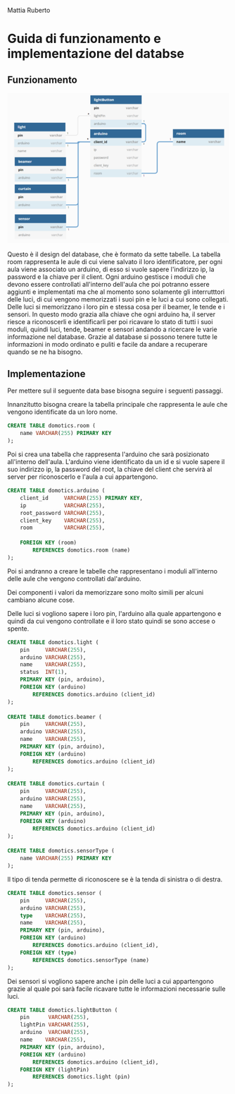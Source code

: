 Mattia Ruberto

# Guida di funzionamento e implementazione del databse

## Funzionamento

![DataBase](../img/db/DbDiagram.png)

Questo è il design del database, che è formato da sette tabelle. La tabella room rappresenta le aule di cui viene salvato il loro identificatore, per ogni aula viene associato un arduino, di esso si vuole sapere l'indirizzo ip, la password e la chiave per il client. Ogni arduino gestisce i moduli che devono essere controllati all'interno dell'aula che poi potranno essere aggiunti e implementati ma che al momento sono solamente gli interrutttori delle luci, di cui vengono memorizzati i suoi pin e le luci a cui sono collegati. Delle luci si memorizzano i loro pin e stessa cosa per il beamer, le tende e i sensori.
In questo modo grazia alla chiave che ogni arduino ha, il server riesce a riconoscerli e identificarli per poi ricavare lo stato di tutti i suoi moduli, quindi luci, tende, beamer e sensori andando a ricercare le varie informazione nel database. Grazie al database si possono tenere tutte le informazioni in modo ordinato e puliti e facile da andare a recuperare quando se ne ha bisogno.

## Implementazione

Per mettere sul il seguente data base bisogna seguire i seguenti passaggi.

Innanzitutto bisogna creare la tabella principale che rappresenta le aule che vengono identificate da un loro nome.

```sql
CREATE TABLE domotics.room (
	name VARCHAR(255) PRIMARY KEY
);
```

Poi si crea una tabella che rappresenta l'arduino che sarà posizionato all'interno dell'aula.
L'arduino viene identificato da un id e si vuole sapere il suo indirizzo ip, la password del root, la chiave del client che servirà al server per riconoscerlo e l'aula a cui appartengono.

```sql
CREATE TABLE domotics.arduino (
	client_id     VARCHAR(255) PRIMARY KEY,
	ip            VARCHAR(255),
	root_password VARCHAR(255),
	client_key    VARCHAR(255),
	room          VARCHAR(255),

	FOREIGN KEY (room)
		REFERENCES domotics.room (name)
);
```

Poi si andranno a creare le tabelle che rappresentano i moduli all'interno delle aule che vengono controllati dal'arduino.

Dei componenti i valori da memorizzare sono molto simili per alcuni cambiano alcune cose.

Delle luci si vogliono sapere i loro pin, l'arduino alla quale appartengono e quindi da cui vengono controllate e il loro stato quindi se sono accese o spente.

```sql
CREATE TABLE domotics.light (
	pin     VARCHAR(255),
	arduino VARCHAR(255),
    name    VARCHAR(255),
	status  INT(1),
	PRIMARY KEY (pin, arduino),
	FOREIGN KEY (arduino)
		REFERENCES domotics.arduino (client_id)
);

CREATE TABLE domotics.beamer (
	pin     VARCHAR(255),
	arduino VARCHAR(255),
    name    VARCHAR(255),
	PRIMARY KEY (pin, arduino),
	FOREIGN KEY (arduino)
		REFERENCES domotics.arduino (client_id)
);

CREATE TABLE domotics.curtain (
	pin     VARCHAR(255),
	arduino VARCHAR(255),
    name    VARCHAR(255),
	PRIMARY KEY (pin, arduino),
	FOREIGN KEY (arduino)
		REFERENCES domotics.arduino (client_id)
);

CREATE TABLE domotics.sensorType (
	name VARCHAR(255) PRIMARY KEY
);
```

Il tipo di tenda permette di riconoscere se è la tenda di sinistra o di destra.

```sql
CREATE TABLE domotics.sensor (
	pin     VARCHAR(255),
	arduino VARCHAR(255),
	type    VARCHAR(255),
    name    VARCHAR(255),
	PRIMARY KEY (pin, arduino),
	FOREIGN KEY (arduino)
		REFERENCES domotics.arduino (client_id),
	FOREIGN KEY (type)
		REFERENCES domotics.sensorType (name)
);
```

Dei sensori si vogliono sapere anche i pin delle luci a cui appartengono grazie al quale poi sarà facile ricavare tutte le informazioni necessarie sulle luci.

```sql
CREATE TABLE domotics.lightButton (
	pin      VARCHAR(255),
	lightPin VARCHAR(255),
	arduino  VARCHAR(255),
    name    VARCHAR(255),
	PRIMARY KEY (pin, arduino),
	FOREIGN KEY (arduino)
		REFERENCES domotics.arduino (client_id),
	FOREIGN KEY (lightPin)
		REFERENCES domotics.light (pin)
);
```

